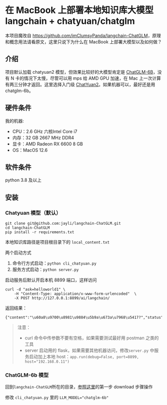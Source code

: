 # 在 MacBook 上部署本地知识库大模型 langchain + chatyuan/chatglm

本项目魔改自 <https://github.com/imClumsyPanda/langchain-ChatGLM>，原理和概念用法请看原文，这里只说下为什么在 MacBook 上部署大模型以及如何做？

## 介绍

项目默认加载 chatyuan2 模型，但效果比较好的大模型肯定是 [ChatGLM-6B](https://github.com/THUDM/ChatGLM-6B)，没有 N 卡的情况下太慢，尽管可以用 mps 给 AMD GPU 加速，在 Mac 上一次计算有两三分钟才返回。这里选择入门级 [ChatYuan2](https://huggingface.co/ClueAI/ChatYuan-large-v2)。如果机器可以，最好还是用 chatglm-6b。

## 硬件条件

我的机器:

- CPU：2.6 GHz 六核Intel Core i7
- 内存：32 GB 2667 MHz DDR4
- 显卡：AMD Radeon RX 6600 8 GB
- OS：MacOS 12.6

## 软件条件

python 3.8 及以上

## 安装

### Chatyuan 模型（默认）

```
git clone git@github.com:jayli/langchain-ChatGLM.git
cd langchain-ChatGLM
pip install -r requirements.txt
```

本地知识库路径是项目根目录下的 `local_content.txt`

两个启动方式

1. 命令行方式启动：`python cli_chatyuan.py`
1. 服务方式启动：`python server.py`

启动服务后默认开启本机 8899 端口，这样访问

```
curl -d "ask=helloworld1" \
    -H "Content-Type: application/x-www-form-urlencoded"  \
    -X POST http://127.0.0.1:8899/ai/langchain/
```

返回结果：

    {"content":"\u60a8\u9700\u8981\u9884\u5b9a\u673a\u7968\u5417?","status":200}

> 注意：
> - curl 命令中传参数不要有空格，如果需要测试最好用 postman 之类的工具
> - server 启动用的 flask，如果需要其他机器访问，修改`server.py` 中服务启动加上本地 host：`app.run(debug=False, port=8899, host="192.168.0.11")`

### ChatGLM-6b 模型

回到`langchain-ChatGLM`所在的目录，[参照这里](https://github.com/THUDM/ChatGLM-6B/issues/6#issuecomment-1471303336)的第一步 download 步骤操作

修改 `cli_chatyuan.py` 里的 `LLM_MODEL="chatglm-6b"`
